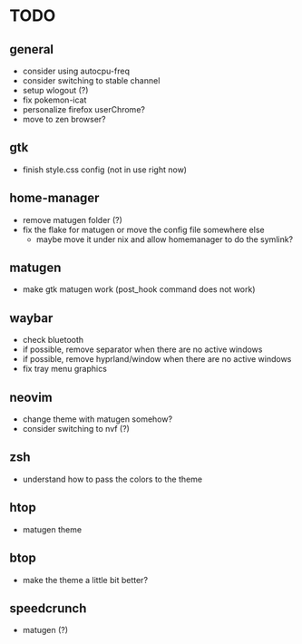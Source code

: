 # TODO

## general

- consider using autocpu-freq
- consider switching to stable channel
- setup wlogout (?)
- fix pokemon-icat
- personalize firefox userChrome?
- move to zen browser?

## gtk

- finish style.css config (not in use right now)

## home-manager

- remove matugen folder (?)
- fix the flake for matugen or move the config file somewhere else
  - maybe move it under nix and allow homemanager to do the symlink?

## matugen

- make gtk matugen work (post_hook command does not work)

## waybar

- check bluetooth
- if possible, remove separator when there are no active windows
- if possible, remove hyprland/window when there are no active windows
- fix tray menu graphics

## neovim

- change theme with matugen somehow?
- consider switching to nvf (?)

## zsh

- understand how to pass the colors to the theme

## htop

- matugen theme

## btop

- make the theme a little bit better?

## speedcrunch

- matugen (?)
